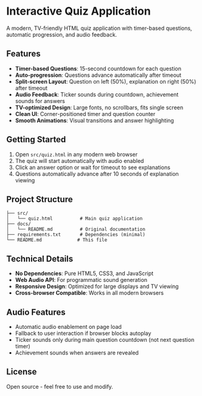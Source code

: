 # Interactive Quiz Application

A modern, TV-friendly HTML quiz application with timer-based questions, automatic progression, and audio feedback.

## Features

- **Timer-based Questions**: 15-second countdown for each question
- **Auto-progression**: Questions advance automatically after timeout
- **Split-screen Layout**: Question on left (50%), explanation on right (50%) after timeout
- **Audio Feedback**: Ticker sounds during countdown, achievement sounds for answers
- **TV-optimized Design**: Large fonts, no scrollbars, fits single screen
- **Clean UI**: Corner-positioned timer and question counter
- **Smooth Animations**: Visual transitions and answer highlighting

## Getting Started

1. Open `src/quiz.html` in any modern web browser
2. The quiz will start automatically with audio enabled
3. Click an answer option or wait for timeout to see explanations
4. Questions automatically advance after 10 seconds of explanation viewing

## Project Structure

```
├── src/
│   └── quiz.html          # Main quiz application
├── docs/
│   └── README.md          # Original documentation
├── requirements.txt       # Dependencies (minimal)
└── README.md             # This file
```

## Technical Details

- **No Dependencies**: Pure HTML5, CSS3, and JavaScript
- **Web Audio API**: For programmatic sound generation
- **Responsive Design**: Optimized for large displays and TV viewing
- **Cross-browser Compatible**: Works in all modern browsers

## Audio Features

- Automatic audio enablement on page load
- Fallback to user interaction if browser blocks autoplay
- Ticker sounds only during main question countdown (not next question timer)
- Achievement sounds when answers are revealed

## License

Open source - feel free to use and modify.